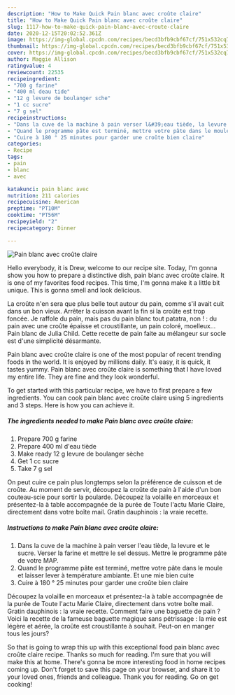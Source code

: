 ```yaml
---
description: "How to Make Quick Pain blanc avec croûte claire"
title: "How to Make Quick Pain blanc avec croûte claire"
slug: 1117-how-to-make-quick-pain-blanc-avec-croute-claire
date: 2020-12-15T20:02:52.361Z
image: https://img-global.cpcdn.com/recipes/becd3bfb9cbf67cf/751x532cq70/pain-blanc-avec-croute-claire-photo-principale-de-la-recette.jpg
thumbnail: https://img-global.cpcdn.com/recipes/becd3bfb9cbf67cf/751x532cq70/pain-blanc-avec-croute-claire-photo-principale-de-la-recette.jpg
cover: https://img-global.cpcdn.com/recipes/becd3bfb9cbf67cf/751x532cq70/pain-blanc-avec-croute-claire-photo-principale-de-la-recette.jpg
author: Maggie Allison
ratingvalue: 4
reviewcount: 22535
recipeingredient:
- "700 g farine"
- "400 ml deau tide"
- "12 g levure de boulanger sche"
- "1 cc sucre"
- "7 g sel"
recipeinstructions:
- "Dans la cuve de la machine à pain verser l&#39;eau tiède, la levure et le sucre. Verser la farine et mettre le sel dessus. Mettre le programme pâte de votre MAP."
- "Quand le programme pâte est terminé, mettre votre pâte dans le moule et laisser lever à température ambiante. Et une mie bien cuite"
- "Cuire à 180 ° 25 minutes pour garder une croûte bien claire"
categories:
- Recipe
tags:
- pain
- blanc
- avec

katakunci: pain blanc avec 
nutrition: 211 calories
recipecuisine: American
preptime: "PT10M"
cooktime: "PT56M"
recipeyield: "2"
recipecategory: Dinner

---
```



![Pain blanc avec croûte claire](https://img-global.cpcdn.com/recipes/becd3bfb9cbf67cf/751x532cq70/pain-blanc-avec-croute-claire-photo-principale-de-la-recette.jpg)

Hello everybody, it is Drew, welcome to our recipe site. Today, I'm gonna show you how to prepare a distinctive dish, pain blanc avec croûte claire. It is one of my favorites food recipes. This time, I'm gonna make it a little bit unique. This is gonna smell and look delicious.

La croûte n&#39;en sera que plus belle tout autour du pain, comme s&#39;il avait cuit dans un bon vieux. Arrêter la cuisson avant la fin si la croûte est trop foncée. Je raffole du pain, mais pas du pain blanc tout patatra, non ! : du pain avec une croûte épaisse et croustillante, un pain coloré, moelleux… Pain blanc de Julia Child. Cette recette de pain faite au mélangeur sur socle est d&#39;une simplicité désarmante.

Pain blanc avec croûte claire is one of the most popular of recent trending foods in the world. It is enjoyed by millions daily. It's easy, it is quick, it tastes yummy. Pain blanc avec croûte claire is something that I have loved my entire life. They are fine and they look wonderful.


To get started with this particular recipe, we have to first prepare a few ingredients. You can cook pain blanc avec croûte claire using 5 ingredients and 3 steps. Here is how you can achieve it.

<!--inarticleads1-->

##### The ingredients needed to make Pain blanc avec croûte claire:

1. Prepare 700 g farine
1. Prepare 400 ml d&#39;eau tiède
1. Make ready 12 g levure de boulanger sèche
1. Get 1 cc sucre
1. Take 7 g sel


On peut cuire ce pain plus longtemps selon la préférence de cuisson et de croûte. Au moment de servir, découpez la croûte de pain à l&#39;aide d&#39;un bon couteau-scie pour sortir la poularde. Découpez la volaille en morceaux et présentez-la à table accompagnée de la purée de Toute l&#39;actu Marie Claire, directement dans votre boîte mail. Gratin dauphinois : la vraie recette. 

<!--inarticleads2-->

##### Instructions to make Pain blanc avec croûte claire:

1. Dans la cuve de la machine à pain verser l&#39;eau tiède, la levure et le sucre. Verser la farine et mettre le sel dessus. Mettre le programme pâte de votre MAP.
1. Quand le programme pâte est terminé, mettre votre pâte dans le moule et laisser lever à température ambiante. Et une mie bien cuite
1. Cuire à 180 ° 25 minutes pour garder une croûte bien claire


Découpez la volaille en morceaux et présentez-la à table accompagnée de la purée de Toute l&#39;actu Marie Claire, directement dans votre boîte mail. Gratin dauphinois : la vraie recette. Comment faire une baguette de pain ? Voici la recette de la fameuse baguette magique sans pétrissage : la mie est légère et aérée, la croûte est croustillante à souhait. Peut-on en manger tous les jours? 

So that is going to wrap this up with this exceptional food pain blanc avec croûte claire recipe. Thanks so much for reading. I'm sure that you will make this at home. There's gonna be more interesting food in home recipes coming up. Don't forget to save this page on your browser, and share it to your loved ones, friends and colleague. Thank you for reading. Go on get cooking!
